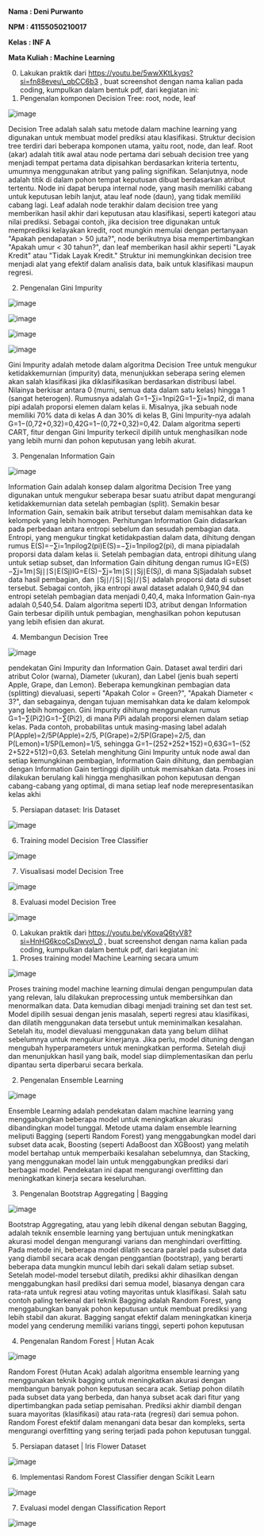 ﻿**Nama : Deni Purwanto** 

**NPM : 41155050210017** 

**Kelas : INF A** 

**Mata Kuliah : Machine Learning** 

0. Lakukan praktik dari https://youtu.be/5wwXKtLkyqs?si=fn88eveu\_qbCC6b3 , buat screenshot dengan nama kalian pada coding, kumpulkan dalam bentuk pdf, dari kegiatan ini: 
1. Pengenalan komponen Decision Tree: root, node, leaf 

![image](https://github.com/user-attachments/assets/5420a643-2ba6-4732-bec2-83e5c214e8e7)

Decision Tree adalah salah satu metode dalam machine learning yang digunakan untuk membuat model prediksi atau klasifikasi. Struktur decision tree terdiri dari beberapa komponen utama, yaitu root, node, dan leaf. Root (akar) adalah titik awal atau node pertama dari sebuah decision tree yang menjadi tempat pertama data dipisahkan berdasarkan kriteria tertentu, umumnya menggunakan atribut yang paling signifikan. Selanjutnya, node adalah titik di dalam pohon tempat keputusan dibuat berdasarkan atribut tertentu. Node ini dapat berupa internal node, yang masih memiliki cabang untuk keputusan lebih lanjut, atau leaf node (daun), yang tidak memiliki cabang lagi. Leaf adalah node terakhir dalam decision tree yang memberikan hasil akhir dari keputusan atau klasifikasi, seperti kategori atau nilai prediksi. Sebagai contoh, jika decision tree digunakan untuk memprediksi kelayakan kredit, root mungkin memulai dengan pertanyaan "Apakah pendapatan > 50 juta?", node berikutnya bisa mempertimbangkan "Apakah umur < 30 tahun?", dan leaf memberikan hasil akhir seperti "Layak Kredit" atau "Tidak Layak Kredit." Struktur ini memungkinkan decision tree menjadi alat yang efektif dalam analisis data, baik untuk klasifikasi maupun regresi.

2. Pengenalan Gini Impurity 

![image](https://github.com/user-attachments/assets/5675d166-8931-448f-85d3-bde0fa019b98)

![image](https://github.com/user-attachments/assets/a46e638f-c110-40d5-9ceb-cff35b9177d8)

![image](https://github.com/user-attachments/assets/ed0b8e2b-2056-4008-84fd-74b81fe25526)

![image](https://github.com/user-attachments/assets/191f25e1-b43f-4fee-ae75-4ab92543efc9)

Gini Impurity adalah metode dalam algoritma Decision Tree untuk mengukur ketidakkemurnian (impurity) data, menunjukkan seberapa sering elemen akan salah klasifikasi jika diklasifikasikan berdasarkan distribusi label. Nilainya berkisar antara 0 (murni, semua data dalam satu kelas) hingga 1 (sangat heterogen). Rumusnya adalah G=1−∑i=1npi2G=1−∑i=1n​pi2​, di mana pipi​ adalah proporsi elemen dalam kelas ii. Misalnya, jika sebuah node memiliki 70% data di kelas A dan 30% di kelas B, Gini Impurity-nya adalah G=1−(0,72+0,32)=0,42G=1−(0,72+0,32)=0,42. Dalam algoritma seperti CART, fitur dengan Gini Impurity terkecil dipilih untuk menghasilkan node yang lebih murni dan pohon keputusan yang lebih akurat.

3. Pengenalan Information Gain 

![image](https://github.com/user-attachments/assets/767ff942-542b-45cd-8bec-2bcbe4f36e35)

Information Gain adalah konsep dalam algoritma Decision Tree yang digunakan untuk mengukur seberapa besar suatu atribut dapat mengurangi ketidakkemurnian data setelah pembagian (split). Semakin besar Information Gain, semakin baik atribut tersebut dalam memisahkan data ke kelompok yang lebih homogen. Perhitungan Information Gain didasarkan pada perbedaan antara entropi sebelum dan sesudah pembagian data. Entropi, yang mengukur tingkat ketidakpastian dalam data, dihitung dengan rumus E(S)=−∑i=1npilog⁡2(pi)E(S)=−∑i=1n​pi​log2​(pi​), di mana pipi​ adalah proporsi data dalam kelas ii. Setelah pembagian data, entropi dihitung ulang untuk setiap subset, dan Information Gain dihitung dengan rumus IG=E(S)−∑j=1m∣Sj∣∣S∣E(Sj)IG=E(S)−∑j=1m​∣S∣∣Sj​∣​E(Sj​), di mana SjSj​ adalah subset data hasil pembagian, dan ∣Sj∣/∣S∣∣Sj​∣/∣S∣ adalah proporsi data di subset tersebut. Sebagai contoh, jika entropi awal dataset adalah 0,940,94 dan entropi setelah pembagian data menjadi 0,40,4, maka Information Gain-nya adalah 0,540,54. Dalam algoritma seperti ID3, atribut dengan Information Gain terbesar dipilih untuk pembagian, menghasilkan pohon keputusan yang lebih efisien dan akurat.

4. Membangun Decision Tree 

![image](https://github.com/user-attachments/assets/846628d5-d281-455e-b4b1-f10ae6b9c5a6)

pendekatan Gini Impurity dan Information Gain. Dataset awal terdiri dari atribut Color (warna), Diameter (ukuran), dan Label (jenis buah seperti Apple, Grape, dan Lemon). Beberapa kemungkinan pembagian data (splitting) dievaluasi, seperti "Apakah Color = Green?", "Apakah Diameter < 3?", dan sebagainya, dengan tujuan memisahkan data ke dalam kelompok yang lebih homogen. Gini Impurity dihitung menggunakan rumus G=1−∑(Pi2)G=1−∑(Pi2​), di mana PiPi​ adalah proporsi elemen dalam setiap kelas. Pada contoh, probabilitas untuk masing-masing label adalah P(Apple)=2/5P(Apple)=2/5, P(Grape)=2/5P(Grape)=2/5, dan P(Lemon)=1/5P(Lemon)=1/5, sehingga G=1−(252+252+152)=0,63G=1−(52​2+52​2+51​2)=0,63. Setelah menghitung Gini Impurity untuk node awal dan setiap kemungkinan pembagian, Information Gain dihitung, dan pembagian dengan Information Gain tertinggi dipilih untuk memisahkan data. Proses ini dilakukan berulang kali hingga menghasilkan pohon keputusan dengan cabang-cabang yang optimal, di mana setiap leaf node merepresentasikan kelas akhi

5. Persiapan dataset: Iris Dataset 

![image](https://github.com/user-attachments/assets/23f9d851-3f60-4863-a4f7-ec6753987b2d)


6. Training model Decision Tree Classifier 

![image](https://github.com/user-attachments/assets/f8755628-030f-4e5c-b481-980e341f328f)


7. Visualisasi model Decision Tree 

![image](https://github.com/user-attachments/assets/faff4989-9be8-47b2-b304-15d308a8a9b3)


8. Evaluasi model Decision Tree 

![image](https://github.com/user-attachments/assets/db92d831-7e98-4d74-b90f-792a0f45e1f5)


0. Lakukan praktik dari https://youtu.be/yKovaQ6tyV8?si=HnHG6kcoCsDwvo\_0 , buat screenshot dengan nama kalian pada coding, kumpulkan dalam bentuk pdf, dari kegiatan ini: 
1. Proses training model Machine Learning secara umum 

![image](https://github.com/user-attachments/assets/44023d06-bfd0-40ed-af86-ca781891a74b)

Proses training model machine learning dimulai dengan pengumpulan data yang relevan, lalu dilakukan preprocessing untuk membersihkan dan menormalkan data. Data kemudian dibagi menjadi training set dan test set. Model dipilih sesuai dengan jenis masalah, seperti regresi atau klasifikasi, dan dilatih menggunakan data tersebut untuk meminimalkan kesalahan. Setelah itu, model dievaluasi menggunakan data yang belum dilihat sebelumnya untuk mengukur kinerjanya. Jika perlu, model dituning dengan mengubah hyperparameters untuk meningkatkan performa. Setelah diuji dan menunjukkan hasil yang baik, model siap diimplementasikan dan perlu dipantau serta diperbarui secara berkala.

2. Pengenalan Ensemble Learning 

![image](https://github.com/user-attachments/assets/ac4b6f31-f065-42db-9940-6d9e8accc0ab)

Ensemble Learning adalah pendekatan dalam machine learning yang menggabungkan beberapa model untuk meningkatkan akurasi dibandingkan model tunggal. Metode utama dalam ensemble learning meliputi Bagging (seperti Random Forest) yang menggabungkan model dari subset data acak, Boosting (seperti AdaBoost dan XGBoost) yang melatih model bertahap untuk memperbaiki kesalahan sebelumnya, dan Stacking, yang menggunakan model lain untuk menggabungkan prediksi dari berbagai model. Pendekatan ini dapat mengurangi overfitting dan meningkatkan kinerja secara keseluruhan.

3. Pengenalan Bootstrap Aggregating | Bagging 

![image](https://github.com/user-attachments/assets/965152ce-d12d-47a7-9b6c-14ea91d439d6)

Bootstrap Aggregating, atau yang lebih dikenal dengan sebutan Bagging, adalah teknik ensemble learning yang bertujuan untuk meningkatkan akurasi model dengan mengurangi varians dan menghindari overfitting. Pada metode ini, beberapa model dilatih secara paralel pada subset data yang diambil secara acak dengan penggantian (bootstrap), yang berarti beberapa data mungkin muncul lebih dari sekali dalam setiap subset. Setelah model-model tersebut dilatih, prediksi akhir dihasilkan dengan menggabungkan hasil prediksi dari semua model, biasanya dengan cara rata-rata untuk regresi atau voting mayoritas untuk klasifikasi. Salah satu contoh paling terkenal dari teknik Bagging adalah Random Forest, yang menggabungkan banyak pohon keputusan untuk membuat prediksi yang lebih stabil dan akurat. Bagging sangat efektif dalam meningkatkan kinerja model yang cenderung memiliki varians tinggi, seperti pohon keputusan

4. Pengenalan Random Forest | Hutan Acak 

![image](https://github.com/user-attachments/assets/96b33aaf-d887-44ee-ba99-a8459d67c072)

Random Forest (Hutan Acak) adalah algoritma ensemble learning yang menggunakan teknik bagging untuk meningkatkan akurasi dengan membangun banyak pohon keputusan secara acak. Setiap pohon dilatih pada subset data yang berbeda, dan hanya subset acak dari fitur yang dipertimbangkan pada setiap pemisahan. Prediksi akhir diambil dengan suara mayoritas (klasifikasi) atau rata-rata (regresi) dari semua pohon. Random Forest efektif dalam menangani data besar dan kompleks, serta mengurangi overfitting yang sering terjadi pada pohon keputusan tunggal.

5. Persiapan dataset | Iris Flower Dataset 

![image](https://github.com/user-attachments/assets/4621b7a9-1102-48f1-b5d5-b503067a1203)


6. Implementasi Random Forest Classifier dengan Scikit Learn 

![image](https://github.com/user-attachments/assets/7663b7b0-eda3-4fdb-bb00-94b09608d6f5)


7. Evaluasi model  dengan Classification Report 

 ![image](https://github.com/user-attachments/assets/67c345f3-f07c-4218-a9d5-7bcf387de24b)

